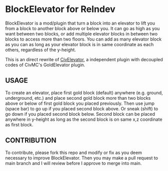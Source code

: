 # BlockElevator for ReIndev

BlockElevator is a mod/plugin that turn a block into an elevator to lift you from a block to another block above or below you. It can go as high as you want between two blocks, or add multiple elevator blocks in between two blocks to access more than two floors. You can add as many elevator block as you can as long as your elevator block is in same coordinate as each others, regardless of the y-height.

This is an direct rewrite of [CivElevator](https://github.com/KingColton1/CivElevator), a independent plugin with decoupled codes of CivMC's GoldElevator plugin.

## USAGE

To create an elevator, place first gold block (default) anywhere (e.g. ground, underground, etc.) and place second gold block more than two blocks above or below of first gold block you placed previously. Then use jump (space bar) to go up if you placed second block above. Or sneak (shift) to go down if you placed second block below. Second block can be placed anywhere in y-height as long as the second block is on same x,z coordinate as first block.

## CONTRIBUTION

To contribute, please fork this repo and modify or fix as you deem necessary to improve BlockElevator. Then you may make a pull request to main branch and I will review before I approve to merge into main.

